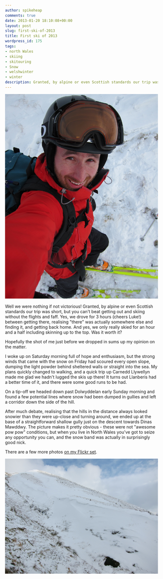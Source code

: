 ```yaml
---
author: spikeheap
comments: true
date: 2013-01-20 18:10:08+00:00
layout: post
slug: first-ski-of-2013
title: First ski of 2013
wordpress_id: 175
tags:
- north Wales
- skiing
- skitouring
- Snow
- welshwinter
- winter
description: Granted, by alpine or even Scottish standards our trip was short, but you can't beat getting out and skiing without the flights and faff
---
```


![I'm quite excited](./images/2013-01-20-first-ski-of-2013.jpg)

Well we were nothing if not victorious! Granted, by alpine or even Scottish standards our trip was short, but you can't beat getting out and skiing without the flights and faff. Yes, we drove for 3 hours (cheers Luke!) between getting there, realising "there" was actually somewhere else and finding it, and getting back home. And yes, we only really skied for an hour and a half including skinning up to the top. Was it worth it?

Hopefully the shot of me just before we dropped in sums up my opinion on the matter.

I woke up on Saturday morning full of hope and enthusiasm, but the strong winds that came with the snow on Friday had scoured every open slope, dumping the light powder behind sheltered walls or straight into the sea. My plans quickly changed to walking, and a quick trip up Carnedd Llywellyn made me glad we hadn't lugged the skis up there! It turns out Llanberis had a better time of it, and there were some good runs to be had.

On a tip-off we headed down past Dolwyddelan early Sunday morning and found a few potential lines where snow had been dumped in gullies and left a corridor down the side of the hill.

After much debate, realising that the hills in the distance always looked snowier than they were up-close and turning around, we ended up at the base of a straightforward shallow gully just on the descent towards Dinas Mawddwy. The picture makes it pretty obvious - these were not "awesome pow pow" conditions, but when you live in North Wales you've got to seize any opportunity you can, and the snow band was actually in surprisingly good nick.

There are a few more photos [on my Flickr set](http://www.flickr.com/photos/spikeheap/sets/72157632570675874/).[
](http://www.flickr.com/photos/spikeheap/8399317276/)

![Not quite enough snow to ski](./images/2013-01-20-first-ski-of-2013-hillside.jpg)
